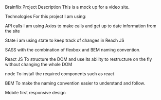 Brainflix Project
Description
This is a mock up for a video site.

Technologies
For this project I am using:

API calls
I am using Axios to make calls and get up to date information from the site

State
i am using state to keep track of changes in Reach JS

SASS
with the combination of flexbox and BEM naming convention.

React JS
To structure the DOM and use its ability to restructure on the fly without changing the whole DOM

node
To install the required components such as react

BEM
To make the naming convention easier to understand and follow.

Mobile first responsive design
